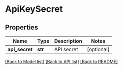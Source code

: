 # ApiKeySecret

## Properties
Name | Type | Description | Notes
------------ | ------------- | ------------- | -------------
**api_secret** | **str** | API secret | [optional] 

[[Back to Model list]](../README.md#documentation-for-models) [[Back to API list]](../README.md#documentation-for-api-endpoints) [[Back to README]](../README.md)


